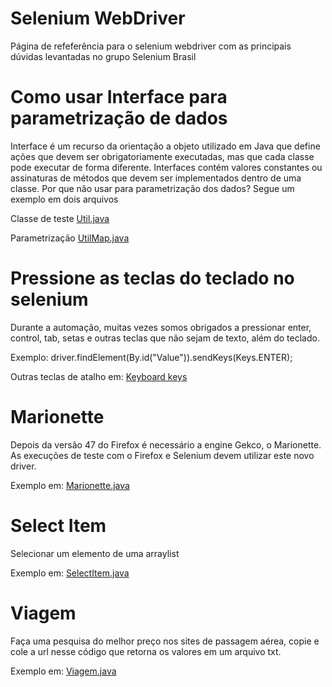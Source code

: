 # Selenium WebDriver 
Página de refeferência para o selenium webdriver com as principais dúvidas levantadas no grupo Selenium Brasil

# Como usar Interface para parametrização de dados
Interface é um recurso da orientação a objeto utilizado em Java que define ações que devem ser obrigatoriamente executadas, mas que cada classe pode executar de forma diferente. Interfaces contém valores constantes ou assinaturas de métodos que devem ser implementados dentro de uma classe. Por que não usar para parametrização dos dados? Segue um exemplo em dois arquivos

Classe de teste [Util.java](https://github.com/andreddias/selenium-WebDriver/blob/master/Util.java)

Parametrização [UtilMap.java](https://github.com/andreddias/selenium-WebDriver/blob/master/UtilMap.java)

# Pressione as teclas do teclado no selenium
Durante a automação, muitas vezes somos obrigados a pressionar enter, control, tab, setas e outras teclas que não sejam de texto, além do teclado.

Exemplo: driver.findElement(By.id("Value")).sendKeys(Keys.ENTER);

Outras teclas de atalho em: [Keyboard keys](https://github.com/andreddias/selenium-WebDriver/blob/master/Keyboard%20keys)

# Marionette
Depois da versão 47 do Firefox é necessário a engine Gekco, o Marionette. As execuções de teste com o Firefox e Selenium devem utilizar este novo driver.

Exemplo em: [Marionette.java](https://github.com/andreddias/selenium-WebDriver/blob/master/Marionette.java)

# Select Item
Selecionar um elemento de uma arraylist

Exemplo em: [SelectItem.java](https://github.com/andreddias/selenium-WebDriver/blob/master/SelectItem.java)

# Viagem
Faça uma pesquisa do melhor preço nos sites de passagem aérea, copie e cole a url nesse código que retorna os valores em um arquivo txt.

Exemplo em: [Viagem.java](https://github.com/andreddias/selenium-WebDriver/blob/master/Viagem.java)
